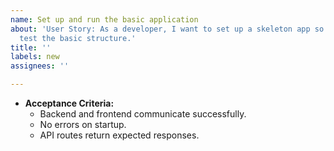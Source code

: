 ```yaml
---
name: Set up and run the basic application
about: 'User Story: As a developer, I want to set up a skeleton app so that I can
  test the basic structure.'
title: ''
labels: new
assignees: ''

---
```


- **Acceptance Criteria:**  
  - Backend and frontend communicate successfully.  
  - No errors on startup.  
  - API routes return expected responses.
